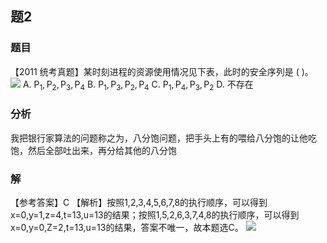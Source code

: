 ## 题2
### 题目
【2011 统考真题】某时刻进程的资源使用情况见下表，此时的安全序列是 ( )。
![](https://img.hwenyi.tech/202409192221678.webp)
A. ${\mathrm{P}}_{1},{\mathrm{P}}_{2},{\mathrm{P}}_{3},{\mathrm{P}}_{4}$ 
B. ${\mathrm{P}}_{1},{\mathrm{P}}_{3},{\mathrm{P}}_{2},{\mathrm{P}}_{4}$ 
C. ${\mathrm{P}}_{1},{\mathrm{P}}_{4},{\mathrm{P}}_{3},{\mathrm{P}}_{2}$ 
D. 不存在
### 分析
我把银行家算法的问题称之为，八分饱问题，把手头上有的喂给八分饱的让他吃饱，然后全部吐出来，再分给其他的八分饱
### 解
【参考答案】C
【解析】按照1,2,3,4,5,6,7,8的执行顺序，可以得到x=0,y=1,z=4,t=13,u=13的结果；按照1,5,2,6,3,7,4,8的执行顺序，可以得到x=0,y=0,Z=2,t=13,u=13的结果，答案不唯一，故本题选C。
![](https://img.hwenyi.tech/202411061325241.webp)



